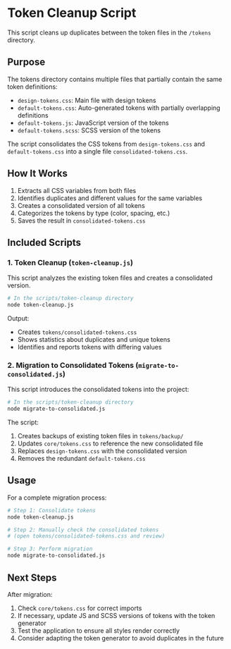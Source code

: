 # Token Cleanup Script

This script cleans up duplicates between the token files in the `/tokens` directory.

## Purpose

The tokens directory contains multiple files that partially contain the same token definitions:
- `design-tokens.css`: Main file with design tokens
- `default-tokens.css`: Auto-generated tokens with partially overlapping definitions
- `default-tokens.js`: JavaScript version of the tokens
- `default-tokens.scss`: SCSS version of the tokens

The script consolidates the CSS tokens from `design-tokens.css` and `default-tokens.css` into a single file `consolidated-tokens.css`.

## How It Works

1. Extracts all CSS variables from both files
2. Identifies duplicates and different values for the same variables
3. Creates a consolidated version of all tokens
4. Categorizes the tokens by type (color, spacing, etc.)
5. Saves the result in `consolidated-tokens.css`

## Included Scripts

### 1. Token Cleanup (`token-cleanup.js`)

This script analyzes the existing token files and creates a consolidated version.

```bash
# In the scripts/token-cleanup directory
node token-cleanup.js
```

Output:
- Creates `tokens/consolidated-tokens.css`
- Shows statistics about duplicates and unique tokens
- Identifies and reports tokens with differing values

### 2. Migration to Consolidated Tokens (`migrate-to-consolidated.js`)

This script introduces the consolidated tokens into the project:

```bash
# In the scripts/token-cleanup directory
node migrate-to-consolidated.js
```

The script:
1. Creates backups of existing token files in `tokens/backup/`
2. Updates `core/tokens.css` to reference the new consolidated file
3. Replaces `design-tokens.css` with the consolidated version
4. Removes the redundant `default-tokens.css`

## Usage

For a complete migration process:

```bash
# Step 1: Consolidate tokens
node token-cleanup.js

# Step 2: Manually check the consolidated tokens
# (open tokens/consolidated-tokens.css and review)

# Step 3: Perform migration
node migrate-to-consolidated.js
```

## Next Steps

After migration:

1. Check `core/tokens.css` for correct imports
2. If necessary, update JS and SCSS versions of tokens with the token generator
3. Test the application to ensure all styles render correctly
4. Consider adapting the token generator to avoid duplicates in the future 
